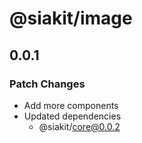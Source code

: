 # @siakit/image

## 0.0.1

### Patch Changes

- Add more components
- Updated dependencies
  - @siakit/core@0.0.2
